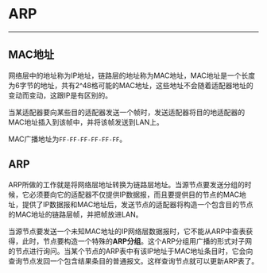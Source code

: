 # ARP
-----


## MAC地址

网络层中的地址称为IP地址，链路层的地址称为MAC地址，MAC地址是一个长度为6字节的地址，共有2^48格可能的MAC地址，这些地址不会随着适配器地址的变动而变动，这跟IP是有区别的。

当某适配器要向某些目的适配器发送一个帧时，发送适配器将目的地适配器的MAC地址插入到该帧中，并将该帧发送到LAN上。

MAC广播地址为`FF-FF-FF-FF-FF-FF`。

## ARP

ARP所做的工作就是将网络层地址转换为链路层地址。当源节点要发送分组的时候，它必须要向它的适配器不仅提供IP数据报，而且要提供目的节点的MAC地址，提供了IP数据报和MAC地址后，发送节点的适配器将构造一个包含目的节点的MAC地址的链路层帧，并把帧放进LAN。

当源节点要发送一个未知MAC地址的IP网络层数据报时，它不能从ARP中查表获得，此时，节点要构造一个特殊的**ARP分组**。这个ARP分组用广播的形式对子网的节点进行询问。当某个节点的ARP表中有该IP地址于MAC地址条目时，它会向查询节点发回一个包含结果条目的普通报文。这样查询节点就可以更新ARP表了。
